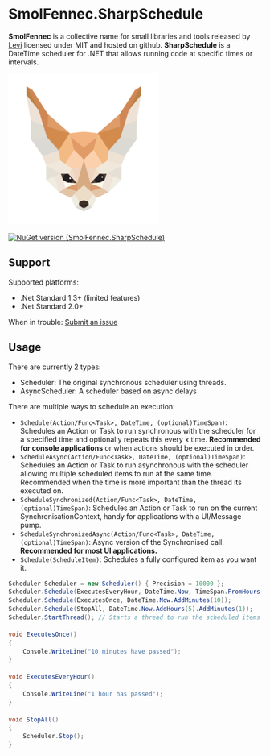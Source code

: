 # SmolFennec.SharpSchedule
**SmolFennec** is a collective name for small libraries and tools released by [Levi](https://github.com/Levi--G) licensed under MIT and hosted on github.
**SharpSchedule** is a DateTime scheduler for .NET that allows running code at specific times or intervals.

<img src="https://raw.githubusercontent.com/Levi--G/SmolFennec.SpeCLI/master/SpeCLI/SmolFennec.png" width="300" height="300">

[![NuGet version (SmolFennec.SharpSchedule)](https://img.shields.io/nuget/v/SmolFennec.SharpSchedule.svg)](https://www.nuget.org/packages/SmolFennec.SharpSchedule/)

## Support

Supported platforms: 
- .Net Standard 1.3+ (limited features)
- .Net Standard 2.0+

When in trouble:
[Submit an issue](https://github.com/Levi--G/SmolFennec.SharpSchedule/issues)

## Usage

There are currently 2 types:
- Scheduler: The original synchronous scheduler using threads.
- AsyncScheduler: A scheduler based on async delays

There are multiple ways to schedule an execution:
- `Schedule(Action/Func<Task>, DateTime, (optional)TimeSpan)`: Schedules an Action or Task to run synchronous with the scheduler for a specified time and optionally repeats this every x time. **Recommended for console applications** or when actions should be executed in order.
- `ScheduleAsync(Action/Func<Task>, DateTime, (optional)TimeSpan)`: Schedules an Action or Task to run asynchronous with the scheduler allowing multiple scheduled items to run at the same time. Recommended when the time is more important than the thread its executed on.
- `ScheduleSynchronized(Action/Func<Task>, DateTime, (optional)TimeSpan)`: Schedules an Action or Task to run on the current SynchronisationContext, handy for applications with a UI/Message pump.
- `ScheduleSynchronizedAsync(Action/Func<Task>, DateTime, (optional)TimeSpan)`: Async version of the Synchronised call. **Recommended for most UI applications.**
- `Schedule(ScheduleItem)`: Schedules a fully configured item as you want it.

```cs
Scheduler Scheduler = new Scheduler() { Precision = 10000 };
Scheduler.Schedule(ExecutesEveryHour, DateTime.Now, TimeSpan.FromHours(1));
Scheduler.Schedule(ExecutesOnce, DateTime.Now.AddMinutes(10));
Scheduler.Schedule(StopAll, DateTime.Now.AddHours(5).AddMinutes(1));
Scheduler.StartThread(); // Starts a thread to run the scheduled items

void ExecutesOnce()
{
    Console.WriteLine("10 minutes have passed");
}

void ExecutesEveryHour()
{
    Console.WriteLine("1 hour has passed");
}

void StopAll()
{
    Scheduler.Stop();
}

```